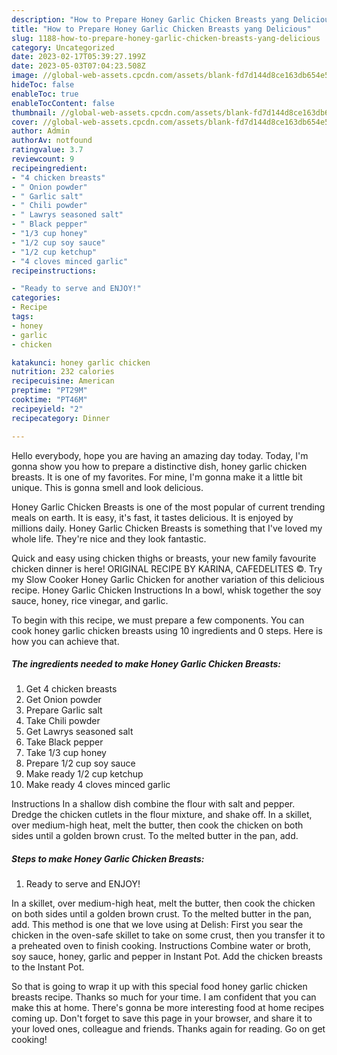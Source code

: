 ```yaml
---
description: "How to Prepare Honey Garlic Chicken Breasts yang Delicious"
title: "How to Prepare Honey Garlic Chicken Breasts yang Delicious"
slug: 1188-how-to-prepare-honey-garlic-chicken-breasts-yang-delicious
category: Uncategorized
date: 2023-02-17T05:39:27.199Z
date: 2023-05-03T07:04:23.508Z
image: //global-web-assets.cpcdn.com/assets/blank-fd7d144d8ce163db654e5a02c40b08a2775adb7897d16e4062681dc7e1b2800f.png
hideToc: false
enableToc: true
enableTocContent: false
thumbnail: //global-web-assets.cpcdn.com/assets/blank-fd7d144d8ce163db654e5a02c40b08a2775adb7897d16e4062681dc7e1b2800f.png
cover: //global-web-assets.cpcdn.com/assets/blank-fd7d144d8ce163db654e5a02c40b08a2775adb7897d16e4062681dc7e1b2800f.png
author: Admin
authorAv: notfound
ratingvalue: 3.7
reviewcount: 9
recipeingredient:
- "4 chicken breasts"
- " Onion powder"
- " Garlic salt"
- " Chili powder"
- " Lawrys seasoned salt"
- " Black pepper"
- "1/3 cup honey"
- "1/2 cup soy sauce"
- "1/2 cup ketchup"
- "4 cloves minced garlic"
recipeinstructions:

- "Ready to serve and ENJOY!"
categories:
- Recipe
tags:
- honey
- garlic
- chicken

katakunci: honey garlic chicken 
nutrition: 232 calories
recipecuisine: American
preptime: "PT29M"
cooktime: "PT46M"
recipeyield: "2"
recipecategory: Dinner

---
```



Hello everybody, hope you are having an amazing day today. Today, I'm gonna show you how to prepare a distinctive dish, honey garlic chicken breasts. It is one of my favorites. For mine, I'm gonna make it a little bit unique. This is gonna smell and look delicious.

Honey Garlic Chicken Breasts is one of the most popular of current trending meals on earth. It is easy, it's fast, it tastes delicious. It is enjoyed by millions daily. Honey Garlic Chicken Breasts is something that I've loved my whole life. They're nice and they look fantastic.

Quick and easy using chicken thighs or breasts, your new family favourite chicken dinner is here! ORIGINAL RECIPE BY KARINA, CAFEDELITES ©. Try my Slow Cooker Honey Garlic Chicken for another variation of this delicious recipe. Honey Garlic Chicken Instructions In a bowl, whisk together the soy sauce, honey, rice vinegar, and garlic.


To begin with this recipe, we must prepare a few components. You can cook honey garlic chicken breasts using 10 ingredients and 0 steps. Here is how you can achieve that.

<!--inarticleads1-->

##### The ingredients needed to make Honey Garlic Chicken Breasts:

1. Get 4 chicken breasts
1. Get  Onion powder
1. Prepare  Garlic salt
1. Take  Chili powder
1. Get  Lawrys seasoned salt
1. Take  Black pepper
1. Take 1/3 cup honey
1. Prepare 1/2 cup soy sauce
1. Make ready 1/2 cup ketchup
1. Make ready 4 cloves minced garlic


Instructions In a shallow dish combine the flour with salt and pepper. Dredge the chicken cutlets in the flour mixture, and shake off. In a skillet, over medium-high heat, melt the butter, then cook the chicken on both sides until a golden brown crust. To the melted butter in the pan, add. 

<!--inarticleads2-->

##### Steps to make Honey Garlic Chicken Breasts:


1. Ready to serve and ENJOY!

In a skillet, over medium-high heat, melt the butter, then cook the chicken on both sides until a golden brown crust. To the melted butter in the pan, add. This method is one that we love using at Delish: First you sear the chicken in the oven-safe skillet to take on some crust, then you transfer it to a preheated oven to finish cooking. Instructions Combine water or broth, soy sauce, honey, garlic and pepper in Instant Pot. Add the chicken breasts to the Instant Pot. 

So that is going to wrap it up with this special food honey garlic chicken breasts recipe. Thanks so much for your time. I am confident that you can make this at home. There's gonna be more interesting food at home recipes coming up. Don't forget to save this page in your browser, and share it to your loved ones, colleague and friends. Thanks again for reading. Go on get cooking!
